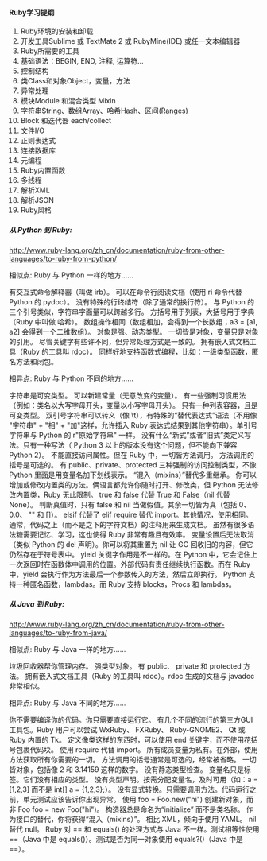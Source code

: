 #### Ruby学习提纲

1. Ruby环境的安装和卸载
2. 开发工具Sublime 或 TextMate 2 或 RubyMine(IDE) 或任一文本编辑器
3. Ruby所需要的工具
4. 基础语法：BEGIN, END, 注释, 运算符...
5. 控制结构
6. 类Class和对象Object，变量，方法
7. 异常处理
8. 模块Module 和混合类型 Mixin
9. 字符串String、数组Array、哈希Hash、区间(Ranges)
10. Block 和迭代器 each/collect
11. 文件I/O
12. 正则表达式
13. 连接数据库
14. 元编程
15. Ruby内置函数
16. 多线程
17. 解析XML
18. 解析JSON
19. Ruby风格

##### 从 Python 到 Ruby:
http://www.ruby-lang.org/zh_cn/documentation/ruby-from-other-languages/to-ruby-from-python/

相似点:
Ruby 与 Python 一样的地方……

有交互式命令解释器（叫做 irb）。
可以在命令行阅读文档（使用 ri 命令代替 Python 的 pydoc）。
没有特殊的行终结符（除了通常的换行符）。
与 Python 的三个引号类似，字符串字面量可以跨越多行。
方括号用于列表，大括号用于字典（Ruby 中叫做 哈希）。
数组操作相同（数组相加，会得到一个长数组；a3 = [a1, a2] 会得到一个二维数组）。
对象是强、动态类型。
一切皆是对象，变量只是对象的引用。
尽管关键字有些许不同，但异常处理方式是一致的。
拥有嵌入式文档工具（Ruby 的工具叫 rdoc）。
同样好地支持函数式编程，比如：一级类型函数，匿名方法和闭包。


相异点:
Ruby 与 Python 不同的地方……

字符串是可变类型。
可以新建常量（无意改变的变量）。
有一些强制习惯用法（例如：类名以大写字母开头，变量以小写字母开头）。
只有一种列表容器，且是可变类型。
双引号字符串可以转义（像 \t），有特殊的“替代表达式”语法（不用像 "字符串" + "相" + "加"这样，允许插入 Ruby 表达式结果到其他字符串）。单引号字符串与 Python 的 r"原始字符串" 一样。
没有什么“新式”或者“旧式”类定义写法。只有一种写法（ Python 3 以上的版本没有这个问题，但不能向下兼容 Python 2）。
不能直接访问属性。但在 Ruby 中，一切皆方法调用。
方法调用的括号是可选的。
有 public、private、protected 三种强制的访问控制类型，不像 Python 里面是用变量名加下划线表示。
“混入（mixins）”替代多重继承。
你可以增加或修改内置类的方法。俩语言都允许你随时打开、修改类，但 Python 无法修改内置类，Ruby 无此限制。
true 和 false 代替 True 和 False（nil 代替 None）。
判断真值时，只有 false 和 nil 当做假值。其余一切皆为真（包括 0、 0.0、 "" 和 []）。
elsif 代替了 elif
require 替代 import。其他情况，使用相同。
通常，代码之上（而不是之下的字符文档）的注释用来生成文档。
虽然有很多语法糖需要记忆、学习，这也使得 Ruby 非常有趣且有效率。
变量设置后无法取消（类似 Python 的 del 声明）。你可以将其重置为 nil 让 GC 回收旧的内容，但它仍然存在于符号表中。
yield 关键字作用是不一样的。在 Python 中，它会记住上一次返回时在函数体中调用的位置。外部代码有责任继续执行函数。而在 Ruby 中，yield 会执行作为方法最后一个参数传入的方法，然后立即执行。
Python 支持一种匿名函数，lambdas。而 Ruby 支持 blocks，Procs 和 lambdas。



##### 从 Java 到 Ruby:
http://www.ruby-lang.org/zh_cn/documentation/ruby-from-other-languages/to-ruby-from-java/

相似点:
Ruby 与 Java 一样的地方……

垃圾回收器帮你管理内存。
强类型对象。
有 public、 private 和 protected 方法。
拥有嵌入式文档工具（Ruby 的工具叫 rdoc）。rdoc 生成的文档与 javadoc 非常相似。


相异点:
Ruby 与 Java 不同的地方……

你不需要编译你的代码。你只需要直接运行它。
有几个不同的流行的第三方GUI工具包。Ruby 用户可以尝试 WxRuby、 FXRuby、 Ruby-GNOME2、 Qt 或 Ruby 内置的 Tk。
定义像类这样的东西时，可以使用 end 关键字，而不使用花括号包裹代码块。
使用 require 代替 import。
所有成员变量为私有。在外部，使用方法获取所有你需要的一切。
方法调用的括号通常是可选的，经常被省略。
一切皆对象，包括像 2 和 3.14159 这样的数字。
没有静态类型检查。
变量名只是标签。它们没有相应的类型。
没有类型声明。按需分配变量名，及时可用（如：a = [1,2,3] 而不是 int[] a = {1,2,3};）。
没有显式转换。只需要调用方法。代码运行之前，单元测试应该告诉你出现异常。
使用 foo = Foo.new("hi") 创建新对象，而非 Foo foo = new Foo("hi")。
构造器总是命名为“initialize” 而不是类名称。
作为接口的替代，你将获得“混入（mixins）”。
相比 XML，倾向于使用 YAML。
nil 替代 null。
Ruby 对 == 和 equals() 的处理方式与 Java 不一样。测试相等性使用 ==（Java 中是 equals()）。测试是否为同一对象使用 equals?()（Java 中是 ==）。
